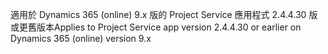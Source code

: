 <span data-ttu-id="67c19-101">適用於 Dynamics 365 (online) 9.x 版的 Project Service 應用程式 2.4.4.30 版或更舊版本</span><span class="sxs-lookup"><span data-stu-id="67c19-101">Applies to Project Service app version 2.4.4.30 or earlier on Dynamics 365 (online) version 9.x</span></span>
